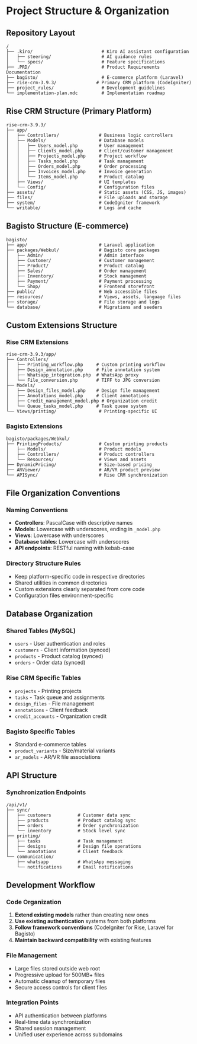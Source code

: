 # Project Structure & Organization

## Repository Layout

```
/
├── .kiro/                          # Kiro AI assistant configuration
│   ├── steering/                   # AI guidance rules
│   └── specs/                      # Feature specifications
├── .PRD/                           # Product Requirements Documentation
├── bagisto/                        # E-commerce platform (Laravel)
├── rise-crm-3.9.3/               # Primary CRM platform (CodeIgniter)
├── project_rules/                  # Development guidelines
└── implementation-plan.mdc         # Implementation roadmap
```

## Rise CRM Structure (Primary Platform)

```
rise-crm-3.9.3/
├── app/
│   ├── Controllers/               # Business logic controllers
│   ├── Models/                    # Database models
│   │   ├── Users_model.php        # User management
│   │   ├── Clients_model.php      # Client/customer management
│   │   ├── Projects_model.php     # Project workflow
│   │   ├── Tasks_model.php        # Task management
│   │   ├── Orders_model.php       # Order processing
│   │   ├── Invoices_model.php     # Invoice generation
│   │   └── Items_model.php        # Product catalog
│   ├── Views/                     # UI templates
│   └── Config/                    # Configuration files
├── assets/                        # Static assets (CSS, JS, images)
├── files/                         # File uploads and storage
├── system/                        # CodeIgniter framework
└── writable/                      # Logs and cache
```

## Bagisto Structure (E-commerce)

```
bagisto/
├── app/                           # Laravel application
├── packages/Webkul/               # Bagisto core packages
│   ├── Admin/                     # Admin interface
│   ├── Customer/                  # Customer management
│   ├── Product/                   # Product catalog
│   ├── Sales/                     # Order management
│   ├── Inventory/                 # Stock management
│   ├── Payment/                   # Payment processing
│   └── Shop/                      # Frontend storefront
├── public/                        # Web accessible files
├── resources/                     # Views, assets, language files
├── storage/                       # File storage and logs
└── database/                      # Migrations and seeders
```

## Custom Extensions Structure

### Rise CRM Extensions
```
rise-crm-3.9.3/app/
├── Controllers/
│   ├── Printing_workflow.php     # Custom printing workflow
│   ├── Design_annotation.php     # File annotation system
│   ├── Whatsapp_integration.php  # WhatsApp proxy
│   └── File_conversion.php       # TIFF to JPG conversion
├── Models/
│   ├── Design_files_model.php    # Design file management
│   ├── Annotations_model.php     # Client annotations
│   ├── Credit_management_model.php # Organization credit
│   └── Queue_tasks_model.php     # Task queue system
└── Views/printing/                # Printing-specific UI
```

### Bagisto Extensions
```
bagisto/packages/Webkul/
├── PrintingProducts/              # Custom printing products
│   ├── Models/                    # Product models
│   ├── Controllers/               # Product controllers
│   └── Resources/                 # Views and assets
├── DynamicPricing/                # Size-based pricing
├── ARViewer/                      # AR/VR product preview
└── APISync/                       # Rise CRM synchronization
```

## File Organization Conventions

### Naming Conventions
- **Controllers**: PascalCase with descriptive names
- **Models**: Lowercase with underscores, ending in `_model.php`
- **Views**: Lowercase with underscores
- **Database tables**: Lowercase with underscores
- **API endpoints**: RESTful naming with kebab-case

### Directory Structure Rules
- Keep platform-specific code in respective directories
- Shared utilities in common directories
- Custom extensions clearly separated from core code
- Configuration files environment-specific

## Database Organization

### Shared Tables (MySQL)
- `users` - User authentication and roles
- `customers` - Client information (synced)
- `products` - Product catalog (synced)
- `orders` - Order data (synced)

### Rise CRM Specific Tables
- `projects` - Printing projects
- `tasks` - Task queue and assignments
- `design_files` - File management
- `annotations` - Client feedback
- `credit_accounts` - Organization credit

### Bagisto Specific Tables
- Standard e-commerce tables
- `product_variants` - Size/material variants
- `ar_models` - AR/VR file associations

## API Structure

### Synchronization Endpoints
```
/api/v1/
├── sync/
│   ├── customers          # Customer data sync
│   ├── products           # Product catalog sync
│   ├── orders             # Order synchronization
│   └── inventory          # Stock level sync
├── printing/
│   ├── tasks              # Task management
│   ├── designs            # Design file operations
│   └── annotations        # Client feedback
└── communication/
    ├── whatsapp           # WhatsApp messaging
    └── notifications      # Email notifications
```

## Development Workflow

### Code Organization
1. **Extend existing models** rather than creating new ones
2. **Use existing authentication** systems from both platforms
3. **Follow framework conventions** (CodeIgniter for Rise, Laravel for Bagisto)
4. **Maintain backward compatibility** with existing features

### File Management
- Large files stored outside web root
- Progressive upload for 500MB+ files
- Automatic cleanup of temporary files
- Secure access controls for client files

### Integration Points
- API authentication between platforms
- Real-time data synchronization
- Shared session management
- Unified user experience across subdomains